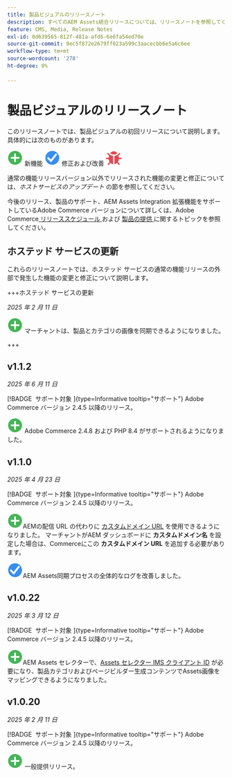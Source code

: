```yaml
---
title: 製品ビジュアルのリリースノート
description: すべてのAEM Assets統合リリースについては、リリースノートを参照してください。
feature: CMS, Media, Release Notes
exl-id: 0d639565-812f-481a-afd6-6e6fa54ed70e
source-git-commit: 9ec5f872e2679ff023a599c3aacecbb6e5a6c6ee
workflow-type: tm+mt
source-wordcount: '278'
ht-degree: 0%

---
```


# 製品ビジュアルのリリースノート

このリリースノートでは、製品ビジュアルの初回リリースについて説明します。具体的には次のものがあります。

![ 新機能 ](../assets/new.svg) 新機能
![ 修正された問題 ](../assets/fix.svg) 修正および改善
![ 既知の問題 ](../assets/bug.svg)

通常の機能リリースバージョン以外でリリースされた機能の変更と修正については、_ホストサービスのアップデート_ の節を参照してください。

今後のリリース、製品のサポート、AEM Assets Integration 拡張機能をサポートしているAdobe Commerce バージョンについて詳しくは、Adobe Commerce[ リリーススケジュール ](https://experienceleague.adobe.com/en/docs/commerce-operations/release/planning/schedule) および [ 製品の提供 ](https://experienceleague.adobe.com/en/docs/commerce-operations/release/product-availability) に関するトピックを参照してください。

## ホステッド サービスの更新

これらのリリースノートでは、ホステッド サービスの通常の機能リリースの外部で発生した機能の変更と修正について説明します。

+++ホステッド サービスの更新

_2025 年 2 月 11 日_

![ 新しい問題 ](../assets/new.svg) マーチャントは、製品とカテゴリの画像を同期できるようになりました。

+++

## v1.1.2

_2025 年 6 月 11 日_

[!BADGE &#x200B; サポート対象 &#x200B;]{type=Informative tooltip="サポート"} Adobe Commerce バージョン 2.4.5 以降のリリース。

![ 新規問題 ](../assets/new.svg)<!-- Issue ACAP-1041 --> Adobe Commerce 2.4.8 および PHP 8.4 がサポートされるようになりました。

## v1.1.0

_2025 年 4 月 23 日_

[!BADGE &#x200B; サポート対象 &#x200B;]{type=Informative tooltip="サポート"} Adobe Commerce バージョン 2.4.5 以降のリリース。

![ 新しい問題 ](../assets/new.svg)<!-- Issue ACAP-955 -->AEMの配信 URL の代わりに [ カスタムドメイン URL](https://experienceleague.adobe.com/en/docs/commerce/aem-assets/getting-started/setup-synchronization#configure-the-custom-domain-url) を使用できるようになりました。 マーチャントがAEM ダッシュボードに **カスタムドメイン名** を設定した場合は、Commerceにこの **カスタムドメイン URL** を追加する必要があります。

![ 問題を修正 ](../assets/fix.svg)<!-- Issue ACAP-987 -->AEM Assets同期プロセスの全体的なログを改善しました。

## v1.0.22

_2025 年 3 月 12 日_

[!BADGE &#x200B; サポート対象 &#x200B;]{type=Informative tooltip="サポート"} Adobe Commerce バージョン 2.4.5 以降のリリース。

![ 新しい問題 ](../assets/new.svg)<!-- Issue ACAP-xx -->AEM Assets セレクターで、[Assets セレクター IMS クライアント ID](https://experienceleague.adobe.com/en/docs/commerce/aem-assets/getting-started/setup-synchronization) が必要になり、製品カテゴリおよびページビルダー生成コンテンツでAssets画像をマッピングできるようになりました。

## v1.0.20

_2025 年 2 月 11 日_

[!BADGE &#x200B; サポート対象 &#x200B;]{type=Informative tooltip="サポート"} Adobe Commerce バージョン 2.4.5 以降のリリース。

![ 新規 ](../assets/new.svg)<!-- Issue ACAP-xx --> 一般提供リリース。
